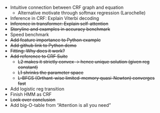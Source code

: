 - Intuitive connection between CRF graph and equation
  - Alternative motivate through softmax regression (Larochelle)
- Inference in CRF: Explain Viterbi decoding
- ~~Inference in transformer: Explain self-attention~~
- ~~Storyline and examples in accuracy benchmark~~
- Speed benchmark
- ~~Add feature importance to Python example~~
- ~~Add github link to Python demo~~
- ~~Fitting: Why does it work?~~
- ~~Add reference to CRF Suite~~
  - ~~L2 makes it strictly convex -> hence unique solution (given reg constant)~~
  - ~~L1 shrinks the parameter space~~
  - ~~L-BFGS (Orthant-wise limited-memory quasi-Newton) converges fast~~  
- Add logistic reg transition
- Finish HMM as CRF
- ~~Look over conclusion~~
- Add big-O-table from “Attention is all you need”